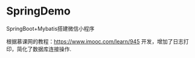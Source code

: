 # SpringDemo
SpringBoot+Mybatis搭建微信小程序

根据慕课网的教程：https://www.imooc.com/learn/945 开发，增加了日志打印，简化了数据库连接操作.
